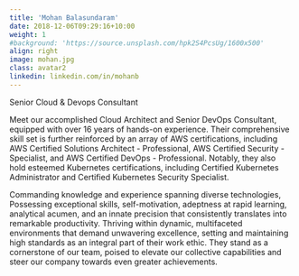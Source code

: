 ```yaml
---
title: 'Mohan Balasundaram'
date: 2018-12-06T09:29:16+10:00
weight: 1
#background: 'https://source.unsplash.com/hpk2S4PcsUg/1600x500'
align: right
image: mohan.jpg
class: avatar2
linkedin: linkedin.com/in/mohanb
---
```


Senior Cloud & Devops Consultant

Meet our accomplished Cloud Architect and Senior DevOps Consultant, equipped with over 16 years of hands-on experience. Their comprehensive skill set is further reinforced by an array of AWS certifications, including AWS Certified Solutions Architect - Professional, AWS Certified Security - Specialist, and AWS Certified DevOps - Professional. Notably, they also hold esteemed Kubernetes certifications, including Certified Kubernetes Administrator and Certified Kubernetes Security Specialist.

Commanding knowledge and experience spanning diverse technologies, Possessing exceptional skills, self-motivation, adeptness at rapid learning, analytical acumen, and an innate precision that consistently translates into remarkable productivity. Thriving within dynamic, multifaceted environments that demand unwavering excellence, setting and maintaining high standards as an integral part of their work ethic. They stand as a cornerstone of our team, poised to elevate our collective capabilities and steer our company towards even greater achievements.